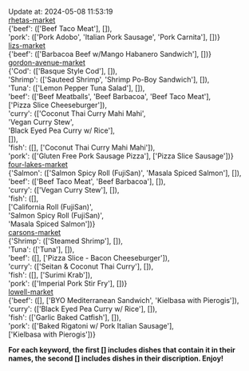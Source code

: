 Update at: 2024-05-08 11:53:19  
[rhetas-market](https://wisc-housingdining.nutrislice.com/menu/rhetas-market/dinner/2024-05-08)  
{'beef': (['Beef Taco Meat'], []),  
 'pork': (['Pork Adobo', 'Italian Pork Sausage', 'Pork Carnita'], [])}  
[lizs-market](https://wisc-housingdining.nutrislice.com/menu/lizs-market/dinner/2024-05-08)  
{'beef': (['Barbacoa Beef w/Mango Habanero Sandwich'], [])}  
[gordon-avenue-market](https://wisc-housingdining.nutrislice.com/menu/gordon-avenue-market/dinner/2024-05-08)  
{'Cod': (['Basque Style Cod'], []),  
 'Shrimp': (['Sauteed Shrimp', 'Shrimp Po-Boy Sandwich'], []),  
 'Tuna': (['Lemon Pepper Tuna Salad'], []),  
 'beef': (['Beef Meatballs', 'Beef Barbacoa', 'Beef Taco Meat'],  
          ['Pizza Slice Cheeseburger']),  
 'curry': (['Coconut Thai Curry Mahi Mahi',  
            'Vegan Curry Stew',  
            'Black Eyed Pea Curry w/ Rice'],  
           []),  
 'fish': ([], ['Coconut Thai Curry Mahi Mahi']),  
 'pork': (['Gluten Free Pork Sausage Pizza'], ['Pizza Slice Sausage'])}  
[four-lakes-market](https://wisc-housingdining.nutrislice.com/menu/four-lakes-market/dinner/2024-05-08)  
{'Salmon': (['Salmon Spicy Roll (FujiSan)', 'Masala Spiced Salmon'], []),  
 'beef': (['Beef Taco Meat', 'Beef Barbacoa'], []),  
 'curry': (['Vegan Curry Stew'], []),  
 'fish': ([],  
          ['California Roll  (FujiSan)',  
           'Salmon Spicy Roll (FujiSan)',  
           'Masala Spiced Salmon'])}  
[carsons-market](https://wisc-housingdining.nutrislice.com/menu/carsons-market/dinner/2024-05-08)  
{'Shrimp': (['Steamed Shrimp'], []),  
 'Tuna': (['Tuna'], []),  
 'beef': ([], ['Pizza Slice - Bacon Cheeseburger']),  
 'curry': (['Seitan & Coconut Thai Curry'], []),  
 'fish': ([], ['Surimi Krab']),  
 'pork': (['Imperial Pork Stir Fry'], [])}  
[lowell-market](https://wisc-housingdining.nutrislice.com/menu/lowell-market/dinner/2024-05-08)  
{'beef': ([], ['BYO Mediterranean Sandwich', 'Kielbasa with Pierogis']),  
 'curry': (['Black Eyed Pea Curry w/ Rice'], []),  
 'fish': (['Garlic Baked Catfish'], []),  
 'pork': (['Baked Rigatoni w/ Pork Italian Sausage'],  
          ['Kielbasa with Pierogis'])}  
  
**For each keyword, the first [] includes dishes that contain it in their names, the second [] includes dishes in their discription. Enjoy!**  
